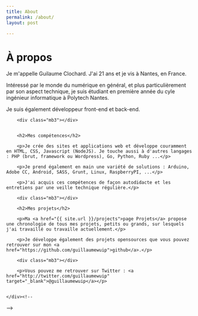 ```yaml
---
title: About
permalink: /about/
layout: post

---
```


# À propos

<div class="row">
    <div class=" col-md-8">
        <p>
            Je m'appelle Guilaume Clochard. J'ai 21 ans et je vis à Nantes, en France.
        </p>
        <p>
            Intéressé par le monde du numérique en général, et plus
            particulièrement par son aspect technique, je suis étudiant
            en première année du cyle ingénieur informatique à Polytech Nantes.
        </p>
        <p>
            Je suis également développeur front-end et back-end.
        </p>

        <div class="mb3"></div>


        <h2>Mes compétences</h2>

        <p>Je crée des sites et applications web et développe couramment en HTML, CSS, Javascript (NodeJS). Je touche aussi à d'autres langages : PHP (brut, framework ou Wordpress), Go, Python, Ruby ...</p>

        <p>Je prend également en main une variété de solutions : Arduino, Adobe CC, Android, SASS, Grunt, Linux, RaspberryPI, ...</p>

        <p>J'ai acquis ces compétences de façon autodidacte et les entretiens par une veille technique régulière.</p>

        <div class="mb3"></div>

        <h2>Mes projets</h2>

        <p>Ma <a href="{{ site.url }}/projects">page Projets</a> propose une chronologie de tous mes projets, petits ou grands, sur lesquels j'ai travaillé ou travaille actuellement.</p>

        <p>Je développe également des projets opensources que vous pouvez retrouver sur mon <a href="https://github.com/guillaumewuip">github</a>.</p>

        <div class="mb3"></div>

        <p>Vous pouvez me retrouver sur Twitter : <a href="http://twitter.com/guillaumewuip" target="_blank">@guillaumewuip</a></p>


    </div><!--
 --><img src="{{ site.url }}/img/guillaume.jpg" alt="" class="col-md-3 col-md-offset-1 md-m0 xs-mt2 col-xs-10 col-xs-offset-1">

</div>
